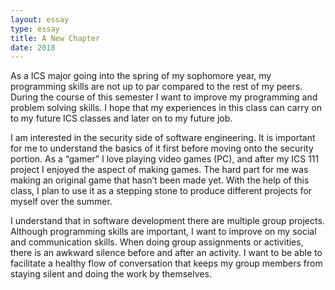 ```yaml
---
layout: essay
type: essay
title: A New Chapter
date: 2018
---
```


As a ICS major going into the spring of my sophomore year, my programming skills are
not up to par compared to the rest of my peers. During the course of this semester I want to
improve my programming and problem solving skills. I hope that my experiences in this class
can carry on to my future ICS classes and later on to my future job.

I am interested in the security side of software engineering. It is important for me to
understand the basics of it first before moving onto the security portion. As a “gamer” I love
playing video games (PC), and after my ICS 111 project I enjoyed the aspect of making games.
The hard part for me was making an original game that hasn’t been made yet. With the help of
this class, I plan to use it as a stepping stone to produce different projects for myself over the
summer.

I understand that in software development there are multiple group projects. Although
programming skills are important, I want to improve on my social and communication skills.
When doing group assignments or activities, there is an awkward silence before and after an
activity. I want to be able to facilitate a healthy flow of conversation that keeps my group
members from staying silent and doing the work by themselves.

